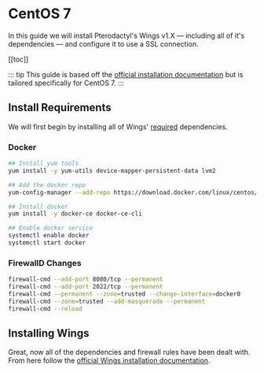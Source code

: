 # CentOS 7
In this guide we will install Pterodactyl's Wings v1.X — including all of it's dependencies — and configure it to use a SSL connection.

[[toc]]

::: tip
This guide is based off the [official installation documentation](/wings/1.0/installing.md) but is tailored specifically for CentOS 7.
:::

## Install Requirements
We will first begin by installing all of Wings' [required](/wings/1.0/installing.md#dependencies) dependencies.

### Docker

```bash
## Install yum tools
yum install -y yum-utils device-mapper-persistent-data lvm2

## Add the docker repo
yum-config-manager --add-repo https://download.docker.com/linux/centos/docker-ce.repo

## Install docker
yum install -y docker-ce docker-ce-cli

## Enable docker service
systemctl enable docker
systemctl start docker
```

### FirewallD Changes
```bash
firewall-cmd --add-port 8080/tcp --permanent
firewall-cmd --add-port 2022/tcp --permanent
firewall-cmd --permanent --zone=trusted --change-interface=docker0
firewall-cmd --zone=trusted --add-masquerade --permanent
firewall-cmd --reload
```

## Installing Wings
Great, now all of the dependencies and firewall rules have been dealt with. From here follow the [official Wings installation documentation](/wings/1.0/installing.html#enabling-swap).
